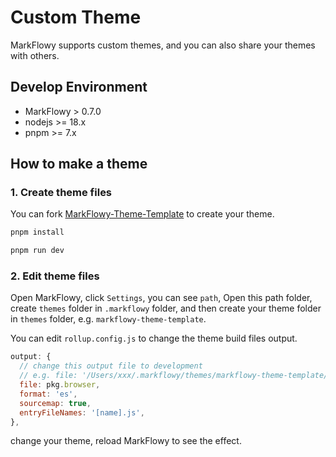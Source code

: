 # Custom Theme

MarkFlowy supports custom themes, and you can also share your themes with others.

## Develop Environment

- MarkFlowy > 0.7.0
- nodejs >= 18.x
- pnpm >= 7.x

## How to make a theme

### 1. Create theme files

You can fork [MarkFlowy-Theme-Template](https://github.com/MarkFlowy/custom-theme-template) to create your theme.

```bash
pnpm install

pnpm run dev
```

### 2. Edit theme files

Open MarkFlowy, click `Settings`, you can see `path`, Open this path folder, create `themes` folder in `.markflowy` folder, and then create your theme folder in `themes` folder, e.g. `markflowy-theme-template`.

You can edit `rollup.config.js` to change the theme build files output.


```js
output: {
  // change this output file to development
  // e.g. file: '/Users/xxx/.markflowy/themes/markflowy-theme-template/index.js',
  file: pkg.browser,
  format: 'es',
  sourcemap: true,
  entryFileNames: '[name].js',
},
```

change your theme, reload MarkFlowy to see the effect.




